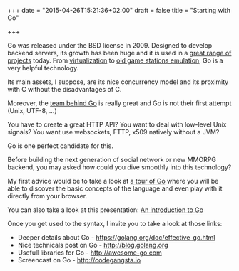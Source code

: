 +++
date = "2015-04-26T15:21:36+02:00"
draft = false
title = "Starting with Go"

+++

Go was released under the BSD license in 2009. Designed to develop backend servers,
its growth has been huge and it is used in a [great range of projects](http://awesome-go.com) today. From [virtualization](https://docker.io) to
[old game stations emulation](https://github.com/fogleman/nes), Go is a very helpful technology. 

Its main assets, I suppose, are its nice concurrency model and its proximity with C without the disadvantages of C. 

Moreover, the [team behind Go](http://blog.golang.org/a-conversation-with-the-go-team) is really great and Go is not their first attempt (Unix, UTF-8, ...)

You have to create a great HTTP API? You want to deal with low-level Unix signals? You want use websockets, FTTP, x509 natively without a JVM? 

Go is one perfect candidate for this. 

Before building the next generation of social network or new MMORPG backend, you may asked how could you dive smoothly into this technology?

My first advice would be to take a look at [a tour of Go](https://tour.golang.org/welcome/1) where you will be able to discover the basic concepts of the language and even play with it directly from your browser.

You can also take a look at this presentation: [An introduction to Go](http://go-talks.appspot.com/github.com/gophersch/introduction-to-go/introduction.slide#1)

Once you get used to the syntax, I invite you to take a look at those links:

- Deeper details about Go - https://golang.org/doc/effective_go.html
- Nice technicals post on Go - http://blog.golang.org
- Usefull libraries for Go - http://awesome-go.com
- Screencast on Go - http://codegangsta.io





